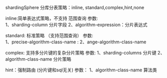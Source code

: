 shardingSphere 分库分表策略：inline, standard,complex,hint,none

inline:简单表达式策略，不支持 范围查询
参数:    
1、sharding-column 分片字段
2、algorithm-expression：分片表达式

standard: 标准策略 （支持范围查询）
参数:     
1、precise-algorithm-class-name :
2、ange-algorithm-class-name   

complex: 支持多分片键的复杂分片策略
参数:
1、sharding-columns     分片键
2、algorithm-class-name 分片策略

hint：强制路由 (分片键和sql无关)
参数：
1、algorithm-class-name 算法类